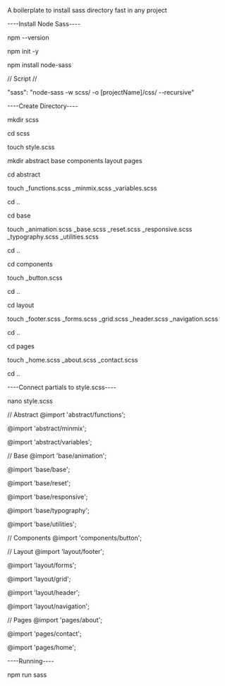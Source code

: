 A boilerplate to install sass directory fast in any project


----Install Node Sass----


npm --version 

npm init -y 

npm install node-sass 

// Script // 

"sass": "node-sass -w scss/ -o [projectName]/css/ --recursive"



----Create Directory----



mkdir scss

cd scss

touch style.scss

mkdir abstract base components layout pages

cd abstract

touch _functions.scss _minmix.scss _variables.scss

cd ..

cd base

touch _animation.scss _base.scss _reset.scss _responsive.scss _typography.scss _utilities.scss

cd ..

cd components

touch _button.scss

cd ..

cd layout

touch _footer.scss _forms.scss _grid.scss _header.scss _navigation.scss

cd ..

cd pages

touch _home.scss _about.scss _contact.scss

cd ..



----Connect partials to style.scss----



nano style.scss

// Abstract @import 'abstract/functions';

@import 'abstract/minmix';

@import 'abstract/variables';

// Base @import 'base/animation';

@import 'base/base';

@import 'base/reset';

@import 'base/responsive';

@import 'base/typography';

@import 'base/utilities';

// Components @import 'components/button';

// Layout @import 'layout/footer';

@import 'layout/forms';

@import 'layout/grid';

@import 'layout/header';

@import 'layout/navigation';

// Pages @import 'pages/about';

@import 'pages/contact';

@import 'pages/home';



----Running----


npm run sass
